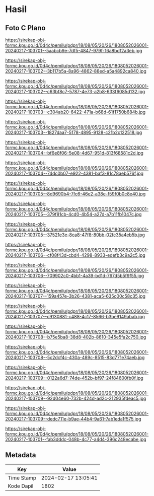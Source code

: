# Hasil

## Foto C Plano

https://sirekap-obj-formc.kpu.go.id/0d4c/pemilu/pdpr/18/08/05/20/26/1808052026001-20240217-103701--5aabcb9e-7df5-4847-979f-16a8bdf2a3eb.jpg

https://sirekap-obj-formc.kpu.go.id/0d4c/pemilu/pdpr/18/08/05/20/26/1808052026001-20240217-103702--3b117b5a-8a96-4862-88ed-a5a4892ca840.jpg

https://sirekap-obj-formc.kpu.go.id/0d4c/pemilu/pdpr/18/08/05/20/26/1808052026001-20240217-103702--c63bf8c7-5787-4e73-a2b8-633f6085d132.jpg

https://sirekap-obj-formc.kpu.go.id/0d4c/pemilu/pdpr/18/08/05/20/26/1808052026001-20240217-103703--c304ab20-6422-471a-b68d-61f1750b684b.jpg

https://sirekap-obj-formc.kpu.go.id/0d4c/pemilu/pdpr/18/08/05/20/26/1808052026001-20240217-103703--1827daa7-5178-4895-9128-c21b2c122518.jpg

https://sirekap-obj-formc.kpu.go.id/0d4c/pemilu/pdpr/18/08/05/20/26/1808052026001-20240217-103704--bf6e8f06-5e08-4d67-951d-813f68581c2d.jpg

https://sirekap-obj-formc.kpu.go.id/0d4c/pemilu/pdpr/18/08/05/20/26/1808052026001-20240217-103704--74dc0b07-e922-4381-baf3-81c78aeb576f.jpg

https://sirekap-obj-formc.kpu.go.id/0d4c/pemilu/pdpr/18/08/05/20/26/1808052026001-20240217-103705--8d9690b4-7fc6-46e2-a38e-f59f0b0c8e40.jpg

https://sirekap-obj-formc.kpu.go.id/0d4c/pemilu/pdpr/18/08/05/20/26/1808052026001-20240217-103705--379f81cb-4cd0-4b54-a27d-a7b11fb1047c.jpg

https://sirekap-obj-formc.kpu.go.id/0d4c/pemilu/pdpr/18/08/05/20/26/1808052026001-20240217-103705--37521e3e-8ca8-47f8-80bb-02fc35a4eb5b.jpg

https://sirekap-obj-formc.kpu.go.id/0d4c/pemilu/pdpr/18/08/05/20/26/1808052026001-20240217-103706--cf08f43d-cbd4-4298-8933-edefb3c9a2c5.jpg

https://sirekap-obj-formc.kpu.go.id/0d4c/pemilu/pdpr/18/08/05/20/26/1808052026001-20240217-103706--709902c0-4bb1-4a39-bd1d-767d5b5f9f55.jpg

https://sirekap-obj-formc.kpu.go.id/0d4c/pemilu/pdpr/18/08/05/20/26/1808052026001-20240217-103707--159a457e-3b26-4381-aca5-635c00c58c35.jpg

https://sirekap-obj-formc.kpu.go.id/0d4c/pemilu/pdpr/18/08/05/20/26/1808052026001-20240217-103707--c9130881-c488-4c17-8566-b3be9149abab.jpg

https://sirekap-obj-formc.kpu.go.id/0d4c/pemilu/pdpr/18/08/05/20/26/1808052026001-20240217-103708--b75e5ba8-38d8-402b-8610-345e5fa2c750.jpg

https://sirekap-obj-formc.kpu.go.id/0d4c/pemilu/pdpr/18/08/05/20/26/1808052026001-20240217-103708--5c2dcf4c-430a-489c-8515-83d771e74aeb.jpg

https://sirekap-obj-formc.kpu.go.id/0d4c/pemilu/pdpr/18/08/05/20/26/1808052026001-20240217-103709--0122a6d7-74de-452b-bf97-24f84600fb0f.jpg

https://sirekap-obj-formc.kpu.go.id/0d4c/pemilu/pdpr/18/08/05/20/26/1808052026001-20240217-103709--92d04e60-732b-424d-ad2c-212935fdeac5.jpg

https://sirekap-obj-formc.kpu.go.id/0d4c/pemilu/pdpr/18/08/05/20/26/1808052026001-20240217-103709--dedc711e-b9ae-44b4-9a61-7ab1eda1f575.jpg

https://sirekap-obj-formc.kpu.go.id/0d4c/pemilu/pdpr/18/08/05/20/26/1808052026001-20240217-103701--fab3dddc-048b-4c77-a4d4-396c248ecabe.jpg


## Metadata

| Key        | Value               |
| ---------- | ------------------- |
| Time Stamp | 2024-02-17 13:05:41 |
| Kode Dapil | 1802                |



